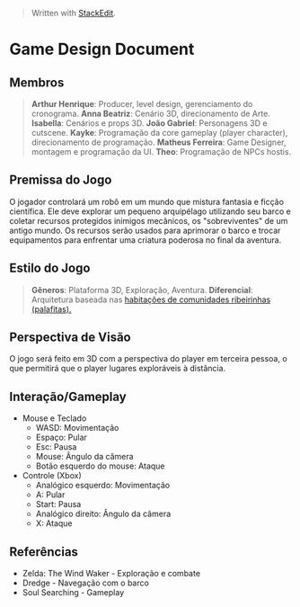 ﻿


> Written with [StackEdit](https://stackedit.io/).

# Game Design Document
## Membros
> **Arthur Henrique**: Producer, level design, gerenciamento do cronograma.
> **Anna Beatriz**: Cenário 3D, direcionamento de Arte.
> **Isabella**: Cenários e props 3D.
> **João Gabriel**: Personagens 3D e cutscene.
> **Kayke**: Programação da core gameplay (player character), direcionamento de programação.
> **Matheus Ferreira**: Game Designer, montagem e programação da UI.
> **Theo**: Programação de NPCs hostis.
## Premissa do Jogo
O jogador controlará um robô em um mundo que mistura fantasia e ficção científica. Ele deve explorar um pequeno arquipélago utilizando seu barco e coletar recursos protegidos inimigos mecânicos, os "sobreviventes" de um antigo mundo. Os recursos serão usados para aprimorar o barco e trocar equipamentos para enfrentar uma criatura poderosa no final da aventura.
## Estilo do Jogo
> **Gêneros**: Plataforma 3D, Exploração, Aventura.
> **Diferencial**: Arquitetura baseada nas [habitações de comunidades ribeirinhas (palafitas).](https://www.google.com.br/url?sa=i&url=https%3A%2F%2Fwww.flickr.com%2Fphotos%2Fedgrandisoli%2F7599730618&psig=AOvVaw2XailegNes4i9V7q6wPB8V&ust=1741659739207000&source=images&cd=vfe&opi=89978449&ved=0CBQQjRxqFwoTCOiez4y6_osDFQAAAAAdAAAAABAR)
## Perspectiva de Visão
O jogo será feito em 3D com a perspectiva do player em terceira pessoa, o que permitirá que o player lugares exploráveis à distância.
## Interação/Gameplay
* Mouse e Teclado
  * WASD: Movimentação
  * Espaço: Pular
  * Esc: Pausa
  * Mouse: Ângulo da câmera
  * Botão esquerdo do mouse: Ataque
* Controle (Xbox)
  * Analógico esquerdo: Movimentação
  * A: Pular
  * Start: Pausa
  * Analógico direito: Ângulo da câmera
  * X: Ataque
## Referências
* Zelda: The Wind Waker - Exploração e combate
* Dredge - Navegação com o barco
* Soul Searching - Gameplay
